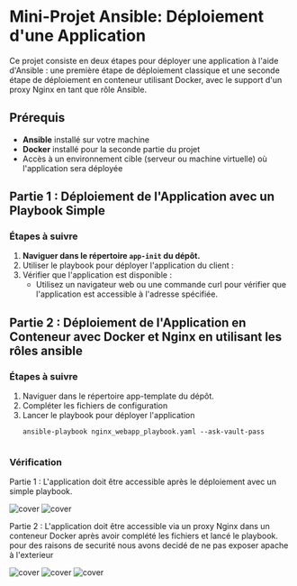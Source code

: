# Mini-Projet Ansible: Déploiement d'une Application

Ce projet consiste en deux étapes pour déployer une application à l'aide d'Ansible : une première étape de déploiement classique et une seconde étape de déploiement en conteneur utilisant Docker, avec le support d'un proxy Nginx en tant que rôle Ansible.

## Prérequis

- **Ansible** installé sur votre machine
- **Docker** installé pour la seconde partie du projet
- Accès à un environnement cible (serveur ou machine virtuelle) où l'application sera déployée

## Partie 1 : Déploiement de l'Application avec un Playbook Simple

### Étapes à suivre

1. **Naviguer dans le répertoire `app-init` du dépôt.**
2. Utiliser le playbook pour déployer l'application du client :
3. Vérifier que l'application est disponible :
   - Utilisez un navigateur web ou une commande curl pour vérifier que l'application est accessible à l'adresse spécifiée.

## Partie 2 : Déploiement de l'Application en Conteneur avec Docker et Nginx en utilisant les rôles ansible

### Étapes à suivre

1. Naviguer dans le répertoire app-template du dépôt.
2. Compléter les fichiers de configuration    
3. Lancer le playbook pour déployer l'application
   ```
   ansible-playbook nginx_webapp_playbook.yaml --ask-vault-pass


### Vérification

Partie 1 : L'application doit être accessible après le déploiement avec un simple playbook.


![cover](img/firsplay.png)
![cover](img/firstapp.png)


Partie 2 : L'application doit être accessible via un proxy Nginx dans un conteneur Docker après avoir complété les fichiers et lancé le playbook.
pour des raisons de securité nous avons decidé de ne pas exposer apache à l'exterieur


![cover](img/containerup.png)
![cover](img/secondplay.png)
![cover](img/webapp.png)
